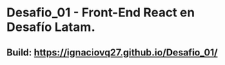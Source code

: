 # Desafio_01 - Front-End React en Desafío Latam.
## Build: https://ignaciovq27.github.io/Desafio_01/
